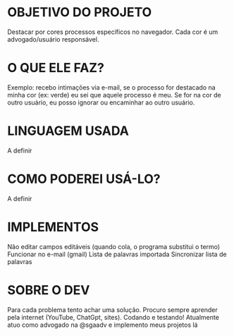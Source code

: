# OBJETIVO DO PROJETO
Destacar por cores processos específicos no navegador. Cada cor é um advogado/usuário responsável.

# O QUE ELE FAZ?

Exemplo: recebo intimações via e-mail, se o processo for destacado na minha cor (ex: verde) eu sei que aquele processo é meu. Se for na cor de outro usuário, eu posso ignorar ou encaminhar ao outro usuário.

# LINGUAGEM USADA
A definir

# COMO PODEREI USÁ-LO?
A definir

# IMPLEMENTOS
Não editar campos editáveis (quando cola, o programa substitui o termo)
Funcionar no e-mail (gmail)
Lista de palavras importada
Sincronizar lista de palavras

# SOBRE O DEV
Para cada problema tento achar uma solução. Procuro sempre aprender pela internet (YouTube, ChatGpt, sites). Codando e testando!
Atualmente atuo como advogado na @sgaadv e implemento meus projetos lá
